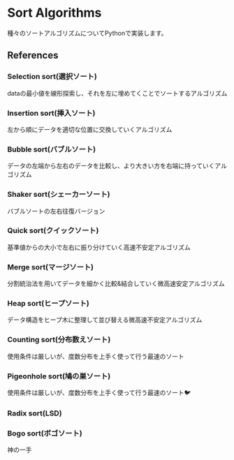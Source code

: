 # Sort Algorithms
種々のソートアルゴリズムについてPythonで実装します。

## References
### Selection sort(選択ソート)
dataの最小値を線形探索し、それを左に埋めてくことでソートするアルゴリズム

### Insertion sort(挿入ソート)
左から順にデータを適切な位置に交換していくアルゴリズム

### Bubble sort(バブルソート)
データの左端から左右のデータを比較し、より大きい方を右端に持っていくアルゴリズム

### Shaker sort(シェーカーソート)
バブルソートの左右往復バージョン

### Quick sort(クイックソート)
基準値からの大小で左右に振り分けていく高速不安定アルゴリズム

### Merge sort(マージソート)
分割統治法を用いてデータを細かく比較&結合していく微高速安定アルゴリズム

### Heap sort(ヒープソート)
データ構造をヒープ木に整理して並び替える微高速不安定アルゴリズム

### Counting sort(分布数えソート)
使用条件は厳しいが、度数分布を上手く使って行う最速のソート

### Pigeonhole sort(鳩の巣ソート)
使用条件は厳しいが、度数分布を上手く使って行う最速のソート🐦

### Radix sort(LSD)
### Bogo sort(ボゴソート)
神の一手
